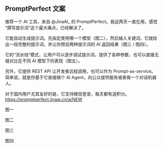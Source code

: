 ## PromptPerfect 文案

推荐一个 AI 工具，来自 @JinaAI_ 的 PromptPerfect。我这两天一直在用，感觉 “撰写提示词”这个最大痛点，已经解决了。

它能自动生成提示词。先指定使用哪一个模型（图二），然后输入关键词，它就给出一段完整的提示词，并让你预览两种提示词的 AI 返回结果（图三 / 图四）。

它的“流水线”模式，让用户可以逐步调试提示词，提供了各种参数，也可以直接无缝对比在不同 AI 模型下的表现（图五）。

另外，它提供 REST API 让开发者远程调用，也可以作为 Prompt-as-service。简单说，就是你基于它直接搞个 AI Agent，向公众提供服务或者做一个对话机器人。

对于国内用户尤其友好的是，它支持微信登录，每天都有送积分。https://promptperfect.jinaai.cn/a/NEW

图一

图二

图三

图四